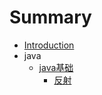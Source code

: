 # Summary

* [Introduction](README.md)
* java
  * [java基础](javaji-chu.md)
    * [反射](javaji-chu/fan-she.md)



